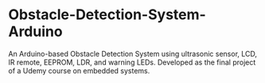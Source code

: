# Obstacle-Detection-System-Arduino
An Arduino-based Obstacle Detection System using ultrasonic sensor, LCD, IR remote, EEPROM, LDR, and warning LEDs. Developed as the final project of a Udemy course on embedded systems.
